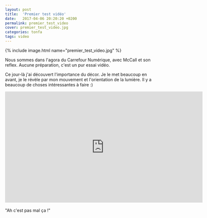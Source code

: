 ```yaml
---
layout: post
title:  'Premier test vidéo'
date:   2017-04-06 20:20:20 +0200
permalink: premier_test_video
cover: premier_test_video.jpg
categories: tonfa
tags: video
---
```


{% include image.html name="premier_test_video.jpg" %}

Nous sommes dans l'agora du Carrefour Numérique, avec McCall et son reflex. Aucune préparation, c'est un pur essai vidéo.

<!--more-->

Ce jour-là j'ai découvert l'importance du décor. Je le met beaucoup en avant, je le révèle par mon mouvement et l'orientation de la lumière. Il y a beaucoup de choses intéressantes à faire :)

<div class="video-container">
  <iframe width="650" height="366" src="https://www.youtube.com/embed/8neOu6zWurk?rel=0&amp;showinfo=0" frameborder="0" allowfullscreen></iframe>
</div>
<br>
"Ah c'est pas mal ça !"
